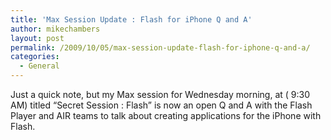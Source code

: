 ```yaml
---
title: 'Max Session Update : Flash for iPhone Q and A'
author: mikechambers
layout: post
permalink: /2009/10/05/max-session-update-flash-for-iphone-q-and-a/
categories:
  - General
---
```



Just a quick note, but my Max session for Wednesday morning, at ( 9:30 AM) titled &#8220;Secret Session : Flash&#8221; is now an open Q and A with the Flash Player and AIR teams to talk about creating applications for the iPhone with Flash.